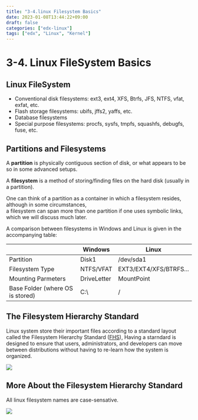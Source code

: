 ```yaml
---
title: "3-4.linux Filesystem Basics"
date: 2023-01-08T13:44:22+09:00
draft: false
categories: ["edx-linux"]
tags: ["edx", "Linux", "Kernel"]
---
```


# 3-4. Linux FileSystem Basics

## Linux FileSystem  

- Conventional disk filesystems: ext3, ext4, XFS, Btrfs, JFS, NTFS, vfat, exfat, etc.
- Flash storage filesystems: ubifs, jffs2, yaffs, etc.
- Database filesystems
- Special purpose filesystems: procfs, sysfs, tmpfs, squashfs, debugfs, fuse, etc.


## Partitions and Filesystems

A **partition** is physically contiguous section of disk, or what appears to be so in some advanced setups.  

A **filesystem** is a method of storing/finding files on the hard disk (usually in a partition).

One can think of a partition as a container in which a filesystem resides, although in some circumstances,  
a filesystem can span more than one partition if one uses symbolic links, which we will discuss much later.

A comparison between filesystems in Windows and Linux is given in the accompanying table:

|                                  | Windows     | Linux                  |
| -                                | -           | -                      |
| Partition                        | Disk1       | /dev/sda1              |
| Filesystem Type                  | NTFS/VFAT   | EXT3/EXT4/XFS/BTRFS... |
| Mounting Parmeters               | DriveLetter | MountPoint             |
| Base Folder (where OS is stored) | C:\         | /                      |


## The Filesystem Hierarchy Standard

Linux system store their important files according to a standard layout called the Filesystem Hierarchy Standard ([FHS](https://refspecs.linuxfoundation.org/FHS_3.0/fhs-3.0.pdf)), 
Having a starndard is designed to ensure that users, administrators, and developers can move between distributions without having to re-learn how the system is organized.  

![](https://courses.edx.org/assets/courseware/v1/66def40e2774fd96011565107706da2d/asset-v1:LinuxFoundationX+LFS101x+2T2021+type@asset+block/dirtree.jpg)

## More About the Filesystem Hierarchy Standard

All linux filesystem names are case-sensative.  

![](https://courses.edx.org/assets/courseware/v1/65256a6c88506b6e45744b97b8875775/asset-v1:LinuxFoundationX+LFS101x+2T2021+type@asset+block/fstree1.png)


